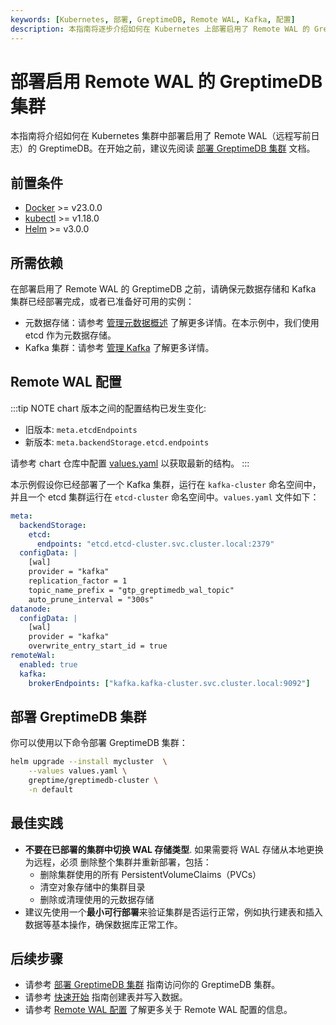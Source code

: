 ```yaml
---
keywords: [Kubernetes, 部署, GreptimeDB, Remote WAL, Kafka, 配置]
description: 本指南将逐步介绍如何在 Kubernetes 上部署启用了 Remote WAL 的 GreptimeDB 集群，包括前置条件、依赖组件、配置说明、安装步骤。
---
```


# 部署启用 Remote WAL 的 GreptimeDB 集群

本指南将介绍如何在 Kubernetes 集群中部署启用了 Remote WAL（远程写前日志）的 GreptimeDB。在开始之前，建议先阅读 [部署 GreptimeDB 集群](/user-guide/deployments-administration/deploy-on-kubernetes/deploy-greptimedb-cluster.md) 文档。


## 前置条件

- [Docker](https://docs.docker.com/get-started/get-docker/) >= v23.0.0
- [kubectl](https://kubernetes.io/docs/tasks/tools/install-kubectl/) >= v1.18.0
- [Helm](https://helm.sh/docs/intro/install/) >= v3.0.0

## 所需依赖

在部署启用了 Remote WAL 的 GreptimeDB 之前，请确保元数据存储和 Kafka 集群已经部署完成，或者已准备好可用的实例：

- 元数据存储：请参考 [管理元数据概述](/user-guide/deployments-administration/manage-metadata/overview.md) 了解更多详情。在本示例中，我们使用 etcd 作为元数据存储。
- Kafka 集群：请参考 [管理 Kafka](/user-guide/deployments-administration/wal/remote-wal/manage-kafka.md) 了解更多详情。

## Remote WAL 配置

:::tip NOTE
chart 版本之间的配置结构已发生变化:

- 旧版本: `meta.etcdEndpoints`
- 新版本: `meta.backendStorage.etcd.endpoints`

请参考 chart 仓库中配置 [values.yaml](https://github.com/GreptimeTeam/helm-charts/blob/main/charts/greptimedb-cluster/values.yaml) 以获取最新的结构。
:::

本示例假设你已经部署了一个 Kafka 集群，运行在 `kafka-cluster` 命名空间中，并且一个 etcd 集群运行在 `etcd-cluster` 命名空间中。`values.yaml` 文件如下：

```yaml
meta:
  backendStorage:
    etcd:
      endpoints: "etcd.etcd-cluster.svc.cluster.local:2379"
  configData: |
    [wal]
    provider = "kafka"
    replication_factor = 1
    topic_name_prefix = "gtp_greptimedb_wal_topic"
    auto_prune_interval = "300s"
datanode:
  configData: |
    [wal]
    provider = "kafka"
    overwrite_entry_start_id = true
remoteWal:
  enabled: true
  kafka:
    brokerEndpoints: ["kafka.kafka-cluster.svc.cluster.local:9092"]
```

## 部署 GreptimeDB 集群

你可以使用以下命令部署 GreptimeDB 集群：

```bash
helm upgrade --install mycluster  \
    --values values.yaml \
    greptime/greptimedb-cluster \
    -n default
```

## 最佳实践

- **不要在已部署的集群中切换 WAL 存储类型**. 如果需要将 WAL 存储从本地更换为远程，必须 删除整个集群并重新部署，包括：
  - 删除集群使用的所有 PersistentVolumeClaims（PVCs）
  - 清空对象存储中的集群目录
  - 删除或清理使用的元数据存储
- 建议先使用一个**最小可行部署**来验证集群是否运行正常，例如执行建表和插入数据等基本操作，确保数据库正常工作。

## 后续步骤

- 请参考 [部署 GreptimeDB 集群](/user-guide/deployments-administration/deploy-on-kubernetes/deploy-greptimedb-cluster.md) 指南访问你的 GreptimeDB 集群。
- 请参考 [快速开始](/getting-started/quick-start.md) 指南创建表并写入数据。
- 请参考 [Remote WAL 配置](/user-guide/deployments-administration/wal/remote-wal/configuration.md) 了解更多关于 Remote WAL 配置的信息。

